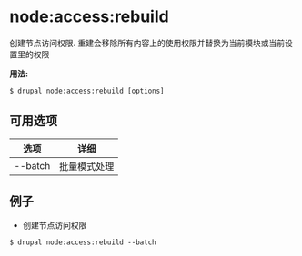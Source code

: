 # node:access:rebuild
创建节点访问权限. 重建会移除所有内容上的使用权限并替换为当前模块或当前设置里的权限

**用法:**
```
$ drupal node:access:rebuild [options]
```

## 可用选项
选项 | 详细
-------|-------------
--batch | 批量模式处理

## 例子
* 创建节点访问权限
```
$ drupal node:access:rebuild --batch
```
